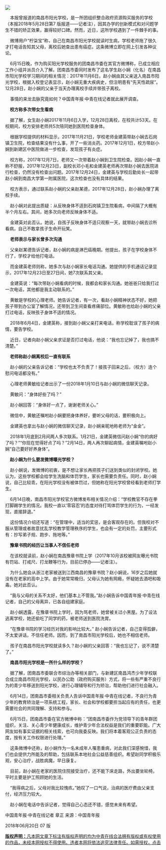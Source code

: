 <p><img src="https://github.com/ZjzMisaka/iaders/img/2019/11/2666b-927fb7d1ec368e4ddf6d7430e5e0090e.jpg"></p>
<p>&nbsp;&nbsp;&nbsp;&nbsp;本报曾报道的南昌市阳光学校，是一所团组织整合政府资源购买服务的学校（本报2018年5月28日第7&nbsp;版报道——记者注），因其办学的创新模式和对问题学生不错的矫正效果，赢得较好口碑。然而，近日，这所学校遇到了一件棘手的事。<span id="more-8793"></span></p>
<p>&nbsp;&nbsp;&nbsp;&nbsp;微博用户“柠柒宝”称，自己在南昌市阳光学校就读时生病，学校老师拖了很久才打电话告知其父母，离校后她查出患有癌症。这条微博立即在网上引发各种议论。</p>
<p>&nbsp;&nbsp;&nbsp;&nbsp;6月15日晚，作为购买阳光学校服务的团南昌市委在其官方微博称，已成立相应工作小组并派员介入了解。团南昌市委同时发布了这名学生赵小娴（化名）在南昌市阳光学校学习期间的相关情况：2017年11月6日，赵小娴由其父亲送入南昌市阳光学校，根据入校登记表显示，赵小娴无重大疾病史，但注明患有“先天性疏尿”。12月28日，赵小娴的父亲于当天办理离校手续并带孩子离校。</p>
<p>&nbsp;&nbsp;&nbsp;&nbsp;事情的来龙去脉究竟如何？中国青年报·中青在线记者就此展开调查。</p>
<p>&nbsp;&nbsp;&nbsp;<b>&nbsp;校方称多次带女生看病</b></p>
<p>&nbsp;&nbsp;&nbsp;&nbsp;据了解，女生赵小娴2017年11月6日入学，12月28日离校，在校共计53天。在校期间，校方安排老师共5次陪同她到医院检查身体。</p>
<p>&nbsp;&nbsp;&nbsp;&nbsp;根据学校提供的材料显示，2017年11月21日，学校老师金建英带赵小娴去石岗镇卫生院，检查结果没有什么事，开了一些消炎药。2017年12月1日，校方带赵小娴到新建区中医院做进一步检查，发现孩子有炎症。</p>
<p>&nbsp;&nbsp;&nbsp;&nbsp;校方称，2017年12月7日，老师又一次带着赵小娴到卫生院检查。因赵小娴一直称不舒服，2017年12月23日，副校长邓小毛和金建英老师再次带赵小娴去医院进行检查，仍然没有检查出问题。2017年12月24日，金建英与学校后勤处长一起带赵小娴到南昌大学第一附属医院，这次检查也没有具体的结果。</p>
<p>&nbsp;&nbsp;&nbsp;&nbsp;校方表示，通过联系赵小娴的父亲赵某德，2017年12月28日，赵小娴办理了离校手续。</p>
<p>&nbsp;&nbsp;&nbsp;&nbsp;赵小娴对此提出质疑：从反映身体不适到石岗镇卫生院看病，中间隔了大概有半个月左右。其间，她多次向老师反映身体不适。</p>
<p>&nbsp;&nbsp;&nbsp;&nbsp;金建英对此否认。她说，自孩子反映身体不适只观察一天，就带赵小娴去诊所看病，自己不敢拿孩子生命开玩笑。</p>
<p>&nbsp;&nbsp;&nbsp;&nbsp;<b>老师表示与家长曾多次沟通</b></p>
<p>&nbsp;&nbsp;&nbsp;&nbsp;父亲赵某德告诉记者，赵小娴的病是淋巴癌晚期。他提出，孩子在学校身体不行了，学校才给他打电话。</p>
<p>&nbsp;&nbsp;&nbsp;&nbsp;而金建英老师则称，她多次与赵小娴家长电话沟通。她提供的手机通话记录显示，2017年12月23日至27日间，她7次联系其父亲。</p>
<p>&nbsp;&nbsp;&nbsp;&nbsp;金建英说：“每次带赵小娴看病的时候，我都会和家长沟通。她爸爸只给我打过一次电话，其他都是我主动联系的。”</p>
<p>&nbsp;&nbsp;&nbsp;&nbsp;黄敏是学校的心理老师。她告诉记者，有一次，看赵小娴精神状态不好，她把孩子带到办公室了解情况，还带到卫生间查看疼痛部位。黄敏称也给赵小娴的父亲打过电话，反映孩子身体不适的情况。</p>
<p>&nbsp;&nbsp;&nbsp;&nbsp;2018年6月4日，金建英称，接到赵小娴父亲打来电话，称学校耽误了孩子的病情，要告学校。</p>
<p>&nbsp;&nbsp;&nbsp;&nbsp;近日，记者向赵小娴父亲求证是否打过电话，他说：“我也忘记掉了，我也搞不清楚。”</p>
<p>&nbsp;&nbsp;&nbsp;<b>&nbsp;老师称赵小娴离校后一直有联系</b></p>
<p>&nbsp;&nbsp;&nbsp;&nbsp;赵小娴的父亲告诉记者：“学校也太不负责了！接孩子回来之后，（校方）连个慰问电话都没有。”</p>
<p>&nbsp;&nbsp;&nbsp;&nbsp;心理老师黄敏给记者出示了一份2018年1月10日与赵小娴的微信聊天记录。</p>
<p>&nbsp;&nbsp;&nbsp;&nbsp;黄敏问：“身体好些了吗？”</p>
<p>&nbsp;&nbsp;&nbsp;&nbsp;赵小娴回答：“身体好一点了，谢谢老师关心。”</p>
<p>&nbsp;&nbsp;&nbsp;&nbsp;微信中，黄敏还嘱咐赵小娴要把身体养好，要听父母的话，要积极向上。</p>
<p>&nbsp;&nbsp;&nbsp;&nbsp;金建英也拿出与赵小娴的微信聊天记录，赵小娴亲昵地称老师为“金金”。</p>
<p>&nbsp;&nbsp;&nbsp;&nbsp;2018年1月底到2月间两人多次联系。1月21日，金建英微信问赵小娴“你的病好了吗？”“你现在觉得好点了吗？”2月14日，两人再次聊起病情，金建英嘱咐赵小娴“自己要好好养身体”。</p>
<p>&nbsp;&nbsp;&nbsp;<b>&nbsp;赵小娴为什么要发微博曝光学校？</b></p>
<p>&nbsp;&nbsp;&nbsp;&nbsp;赵小娴说，发微博的初衷，是不想让家长再把孩子们送到类似的封闭学校。她认为，这些学校都会给学生洗脑和体罚学生，家长也需要负责任。同时，赵小娴说，自己比较乖，在阳光学校没有被体罚过，但她称在阳光学校曾经看到老师打学生。</p>
<p>&nbsp;&nbsp;&nbsp;&nbsp;6月14日晚，南昌市阳光学校官方微博发布相关情况介绍：“学校教官不存在拳打脚踢学生的情况。我校一直以‘零容忍’的态度对待打骂体罚学生的行为，一经发现，直接辞退。”</p>
<p>&nbsp;&nbsp;&nbsp;&nbsp;这份情况介绍还写道：“在管理中，适当的奖惩，是会客观存在的。但我校对不服从管理或者故意扰乱学校教学管理秩序的学生，也会有一定的处罚，主要形式有：抄写弟子规、跑步、拖地等。”</p>
<p>&nbsp;&nbsp;&nbsp;<b>&nbsp;豫章书院的经历让当事人不信任老师</b></p>
<p>&nbsp;&nbsp;&nbsp;&nbsp;在该校就读前，赵小娴在南昌豫章书院上学（2017年10月该校被网友曝光书院有罚站、打戒尺、打龙鞭等行为，目前已停办——记者注）。</p>
<p>&nbsp;&nbsp;&nbsp;&nbsp;为什么她会从浙江老家被送到江西南昌的豫章书院？赵小娴说，16岁之后她就没有在老家的高中上学。由于她常常晚归，父母认为她有网瘾，怀疑她去酒吧和吸毒。她对此否认。</p>
<p>&nbsp;&nbsp;&nbsp;&nbsp;“我与父母的关系不太好，他们基本上不管我。”赵小娴告诉中国青年报·中青在线记者，自己的父母离异，已各自组建家庭。</p>
<p>&nbsp;&nbsp;&nbsp;&nbsp;赵小娴透露，在豫章书院上学时，因为骂老师，她曾被关过小黑屋。为了设法逃离学校，她还偷吃了同学的药，被老师送到医院洗胃。</p>
<p>&nbsp;&nbsp;&nbsp;&nbsp;“在豫章书院的学习经历对我的影响比较大。”&nbsp;赵小娴告诉记者，自己变得孤僻，不太爱讲话，不信任老师。因而，到了南昌市阳光学校后，她也不相信老师。</p>
<p>&nbsp;&nbsp;&nbsp;&nbsp;孩子在南昌市阳光学校就读多久？赵小娴的父亲回答：“我也忘记了，说不清楚了。”</p>
<p>&nbsp;&nbsp;&nbsp;&nbsp;<b>南昌市阳光学校是一所什么样的学校？</b></p>
<p>&nbsp;&nbsp;&nbsp;&nbsp;据了解，团南昌市委联合市综治办等相关部门，与新建区南昌鸿杰少年学校联合成立南昌市阳光学校，以民办公助（政府购买服务）方式，将一些有严重不良行为的青少年移送到阳光学校，进行心理辅导和行为矫治，帮助他们进行社会融入。</p>
<p>&nbsp;&nbsp;&nbsp;&nbsp;6月14日，团南昌市委相关负责人告诉中国青年报·中青在线记者，不良行为青少年的教育矫治是一项系统工程，家长、社会和学校都要担当起应有的责任，也更需要社会的共同理解、支持和参与。</p>
<p>&nbsp;&nbsp;&nbsp;&nbsp;6月15日，团南昌市委在官方微博中称：“团南昌市委作为党领导下的青年群团组织，关注、关心青少年健康成长，维护青少年合法权益是我们的重要职能。广大网友如有事实证据的相关线索，也可向我委反映。我们将本着客观公正负责的态度，按有关工作权限进行处理。”</p>
<p>&nbsp;&nbsp;&nbsp;&nbsp;这条微博中还称，赵小娴作为一名未成年人罹患重病，对此我们深感惋惜，我们也会提供力所能及的帮助，包括联系本地社会公益慈善组织。希望赵同学积极乐观，安心治疗，战胜病魔，早日康复。</p>
<p>&nbsp;&nbsp;&nbsp;&nbsp;目前，赵小娴在老家的医院住院接受治疗，还不能下床走路，外出要坐轮椅，平时主要是护工照顾她的生活。</p>
<p>&nbsp;&nbsp;&nbsp;&nbsp;“我得病之后，父母对我比较愧疚。”她叹了一口气说，治病的医疗费由父亲支付，经济压力较大。</p>
<p>&nbsp;&nbsp;&nbsp;&nbsp;赵小娴在电话中告诉记者，觉得自己心态还不错，感觉未来有希望。</p>
<p>中国青年报·中青在线记者 章正 来源：中国青年报</p>
<p>2018年06月20日 07 版</p>
<p><a href="http://news.cyol.com/content/2015-07/24/content_11510756.htm" target="_blank" rel="noopener"><b>版权声明：</b>凡本网文章下标注有版权声明的均为中青在线合法拥有版权或有权使用的作品，未经本网授权不得使用。违者本网将依法追究法律责任。如需授权，点击​​​​</a></p>